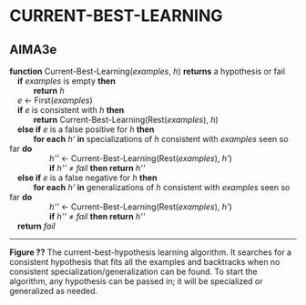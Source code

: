 # CURRENT-BEST-LEARNING

## AIMA3e
__function__ Current-Best-Learning(_examples_, _h_) __returns__ a hypothesis or fail  
&emsp;__if__ _examples_ is empty __then__  
&emsp;&emsp;&emsp;__return__ _h_  
&emsp;_e_ &larr; First(_examples_)  
&emsp;__if__ _e_ is consistent with _h_ __then__  
&emsp;&emsp;&emsp;__return__ Current-Best-Learning(Rest(_examples_), _h_)  
&emsp;__else if__ _e_ is a false positive for _h_ __then__  
&emsp;&emsp;&emsp;__for each__ _h'_ __in__ specializations of _h_ consistent with _examples_ seen so far __do__  
&emsp;&emsp;&emsp;&emsp;&emsp;_h''_ &larr; Current-Best-Learning(Rest(_examples_), _h'_)  
&emsp;&emsp;&emsp;&emsp;&emsp;__if__ _h''_ &ne; _fail_ __then return__ _h''_  
&emsp;__else if__ _e_ is a false negative for _h_ __then__  
&emsp;&emsp;&emsp;__for each__ _h'_ __in__ generalizations of _h_ consistent with _examples_ seen so far __do__  
&emsp;&emsp;&emsp;&emsp;&emsp;_h''_ &larr; Current-Best-Learning(Rest(_examples_), _h'_)  
&emsp;&emsp;&emsp;&emsp;&emsp;__if__ _h''_ &ne; _fail_ __then return__ _h''_  
&emsp;__return__ _fail_  

---
__Figure ??__ The current-best-hypothesis learning algorithm. It searches for a consistent hypothesis that fits all the examples and backtracks when no consistent specialization/generalization can be found. To start the algorithm, any hypothesis can be passed in; it will be specialized or generalized as needed.
